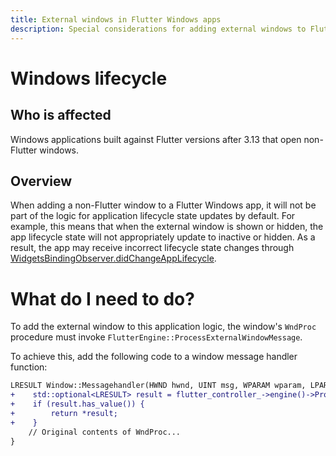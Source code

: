 ```yaml
---
title: External windows in Flutter Windows apps
description: Special considerations for adding external windows to Flutter apps
---
```


# Windows lifecycle

## Who is affected

Windows applications built against Flutter versions after 3.13 that open non-Flutter windows.


## Overview

When adding a non-Flutter window to a Flutter Windows app, it will not be part
of the logic for application lifecycle state updates by default. For example,
this means that when the external window is shown or hidden, the app lifecycle
state will not appropriately update to inactive or hidden. As a result, the app
may receive incorrect lifecycle state changes through
[WidgetsBindingObserver.didChangeAppLifecycle][].

# What do I need to do?

To add the external window to this application logic,
the window's `WndProc` procedure
must invoke `FlutterEngine::ProcessExternalWindowMessage`.

To achieve this, add the following code to a window message handler function:

```diff
LRESULT Window::Messagehandler(HWND hwnd, UINT msg, WPARAM wparam, LPARAM lparam) {
+    std::optional<LRESULT> result = flutter_controller_->engine()->ProcessExternalWindowMessage(hwnd, msg, wparam, lparam);
+    if (result.has_value()) {
+        return *result;
+    }
    // Original contents of WndProc...
}
```

[documentation of this breaking change.]: /release/breaking-changes/win_lifecycle_process_function
[WidgetsBindingObserver.didChangeAppLifecycle]: {{site.api}}/flutter/widgets/WidgetsBindingObserver/didChangeAppLifecycleState.html
